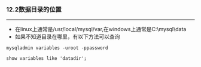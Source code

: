 ### 12.2数据目录的位置

----------------

- 在linux上通常是/usr/local/mysql/var,在windows上通常是C:\mysql\data
- 如果不知道目录在哪里，有以下方法可以查询
```text
mysqladmin variables -uroot -ppassword
```
```text
show variables like 'datadir';
```